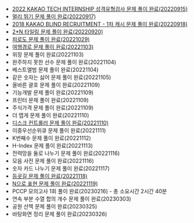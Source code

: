 - [2022 KAKAO TECH INTERNSHIP 성격유형검사 문제 풀이 완료(20220915)](https://spjh.tistory.com/36)
- [멀리 뛰기 문제 풀이 완료(20220917)](https://spjh.tistory.com/38)
- [2018 KAKAO BLIND RECRUITMENT - 1차 캐시 문제 풀이 완료(20220918)](https://spjh.tistory.com/41)
- [2\*N 타일링 문제 풀이 완료(20220920)](https://spjh.tistory.com/45)
- [피로도 문제 풀이 완료(20221029)](https://spjh.tistory.com/79)
- [여행경로 문제 풀이 완료(20221103)](https://spjh.tistory.com/88)
- 위장 문제 풀이 완료(20221103)
- 완주하지 못한 선수 문제 풀이 완료(20221104)
- 베스트앨범 문제 풀이 완료(20221104)
- 같은 숫자는 싫어 문제 풀이 완료(20221105)
- 올바른 괄호 문제 풀이 완료(20221109)
- 기능개발 문제 풀이 완료(20221109)
- 프린터 문제 풀이 완료(20221109)
- 주식가격 문제 풀이 완료(20221109)
- 더 맵게 문제 풀이 완료(20221110)
- [디스크 컨트롤러 문제 풀이 완료(20221110)](https://spjh.tistory.com/90)
- 이중우선순위큐 문제 풀이 완료(20221111)
- K번째수 문제 풀이 완료(20221112)
- H-Index 문제 풀이 완료(20221113)
- 전력망을 둘로 나누기 문제 풀이 완료(20221116)
- 모음 사전 문제 풀이 완료(20221116)
- 숫자 카드 나누기 문제 풀이 완료(20221117)
- [등굣길 문제 풀이 완료(20221118)](https://spjh.tistory.com/91)
- [N으로 표현 문제 풀이 완료(20221119)](https://spjh.tistory.com/92)
- PCCP 모의고사 1회 풀이 완료(20230216) - 총 소요시간 2시간 40분
- 연속 부분 수열 합의 개수 문제 풀이 완료(20230303)
- 공원 산책 문제 풀이 완료(20230325)
- 바탕화면 정리 문제 풀이 완료(20230326)
